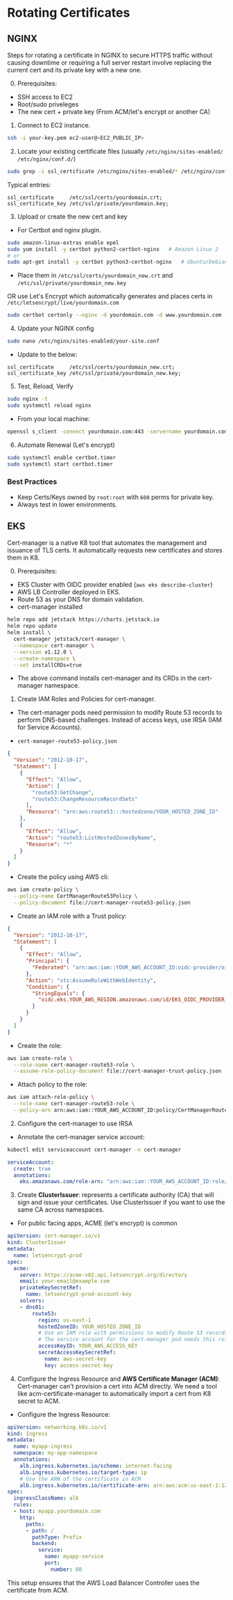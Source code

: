 # Rotating Certificates

## NGINX

Steps for rotating a certificate in NGINX to secure HTTPS traffic without causing downtime or requiring a full server restart involve replacing the current cert and its private key with a new one.

0. Prerequisites:
- SSH access to EC2
- Root/sudo priveleges
- The new cert + private key (From ACM/let's encrypt or another CA)

1. Connect to EC2 instance.

```bash
ssh -i your-key.pem ec2-user@<EC2_PUBLIC_IP>
```

2. Locate your existing certificate files (usually `/etc/nginx/sites-enabled/` `/etc/nginx/conf.d/`)

```bash
sudo grep -i ssl_certificate /etc/nginx/sites-enabled/* /etc/nginx/conf.d/*

```

Typical entries:

```nginx
ssl_certificate     /etc/ssl/certs/yourdomain.crt;
ssl_certificate_key /etc/ssl/private/yourdomain.key;
```

3. Upload or create the new cert and key

- For Certbot and nginx plugin.
```bash
sudo amazon-linux-extras enable epel
sudo yum install -y certbot python2-certbot-nginx   # Amazon Linux 2
# or
sudo apt-get install -y certbot python3-certbot-nginx   # Ubuntu/Debian
```

- Place them in `/etc/ssl/certs/yourdomain_new.crt` and `/etc/ssl/private/yourdomain_new.key`

OR use Let's Encrypt which automatically generates and places certs in `/etc/letsencrypt/live/yourdomain.com`

```bash
sudo certbot certonly --nginx -d yourdomain.com -d www.yourdomain.com
```

4. Update your NGINX config

```bash
sudo nano /etc/nginx/sites-enabled/your-site.conf
```

- Update to the below:

```nginx
ssl_certificate     /etc/ssl/certs/yourdomain_new.crt;
ssl_certificate_key /etc/ssl/private/yourdomain_new.key;
```

5. Test, Reload, Verify

```bash
sudo nginx -t
sudo systemctl reload nginx
```

- From your local machine:

```bash
openssl s_client -connect yourdomain.com:443 -servername yourdomain.com
```

6. Automate Renewal (Let's encrypt)

```bash
sudo systemctl enable certbot.timer
sudo systemctl start certbot.timer
```

### Best Practices
- Keep Certs/Keys owned by `root:root` with `600` perms for private key.
- Always test in lower environments.

## EKS

Cert-manager is a native K8 tool that automates the management and issuance of TLS certs. It automatically requests new certificates and stores them in K8.

0. Prerequisites:
- EKS Cluster with OIDC provider enabled (`aws eks describe-cluster`)
- AWS LB Controller deployed in EKS.
- Route 53 as your DNS for domain validation.
- cert-manager installed

```bash
helm repo add jetstack https://charts.jetstack.io
helm repo update
helm install \
  cert-manager jetstack/cert-manager \
  --namespace cert-manager \
  --version v1.12.0 \
  --create-namespace \
  --set installCRDs=true
```

- The above command installs cert-manager and its CRDs in the cert-manager namespace.

1. Create IAM Roles and Policies for cert-manager.

- The cert-manager pods need permission to modify Route 53 records to perform DNS-based challenges. Instead of access keys, use IRSA (IAM for Service Accounts).

- `cert-manager-route53-policy.json`

```json
{
  "Version": "2012-10-17",
  "Statement": [
    {
      "Effect": "Allow",
      "Action": [
        "route53:GetChange",
        "route53:ChangeResourceRecordSets"
      ],
      "Resource": "arn:aws:route53:::hostedzone/YOUR_HOSTED_ZONE_ID"
    },
    {
      "Effect": "Allow",
      "Action": "route53:ListHostedZonesByName",
      "Resource": "*"
    }
  ]
}
```

- Create the policy using AWS cli:

```bash
aws iam create-policy \
  --policy-name CertManagerRoute53Policy \
  --policy-document file://cert-manager-route53-policy.json
```

- Create an IAM role with a Trust policy:

```json
{
  "Version": "2012-10-17",
  "Statement": [
    {
      "Effect": "Allow",
      "Principal": {
        "Federated": "arn:aws:iam::YOUR_AWS_ACCOUNT_ID:oidc-provider/oidc.eks.YOUR_AWS_REGION.amazonaws.com/id/EKS_OIDC_PROVIDER_ID"
      },
      "Action": "sts:AssumeRoleWithWebIdentity",
      "Condition": {
        "StringEquals": {
          "oidc.eks.YOUR_AWS_REGION.amazonaws.com/id/EKS_OIDC_PROVIDER_ID:sub": "system:serviceaccount:cert-manager:cert-manager"
        }
      }
    }
  ]
}
```

- Create the role:

```bash
aws iam create-role \
  --role-name cert-manager-route53-role \
  --assume-role-policy-document file://cert-manager-trust-policy.json
```

- Attach policy to the role:

```bash
aws iam attach-role-policy \
  --role-name cert-manager-route53-role \
  --policy-arn arn:aws:iam::YOUR_AWS_ACCOUNT_ID:policy/CertManagerRoute53Policy
```

2. Configure the cert-manager to use IRSA

- Annotate the cert-manager service account:

```bash
kubectl edit serviceaccount cert-manager -n cert-manager
```

```yaml
serviceAccount:
  create: true
  annotations:
    eks.amazonaws.com/role-arn: "arn:aws:iam::YOUR_AWS_ACCOUNT_ID:role/cert-manager-route53-role"
```


3. Create **ClusterIssuer**: represents a certificate authority (CA) that will sign and issue your certificates. Use ClusterIssuer if you want to use the same CA across namespaces.
- For public facing apps, ACME (let's encrypt) is common

```yaml
apiVersion: cert-manager.io/v1
kind: ClusterIssuer
metadata:
  name: letsencrypt-prod
spec:
  acme:
    server: https://acme-v02.api.letsencrypt.org/directory
    email: your-email@example.com
    privateKeySecretRef:
      name: letsencrypt-prod-account-key
    solvers:
    - dns01:
        route53:
          region: us-east-1
          hostedZoneID: YOUR_HOSTED_ZONE_ID
          # Use an IAM role with permissions to modify Route 53 records
          # The service account for the cert-manager pod needs this role.
          accessKeyID: YOUR_AWS_ACCESS_KEY
          secretAccessKeySecretRef:
            name: aws-secret-key
            key: access-secret-key
```

4. Configure the Ingress Resource and **AWS Certificate Manager (ACM)**: Cert-manager can't provision a cert into ACM directly. We need a tool like acm-certificate-manager to automatically import a cert from K8 secret to ACM.

- Configure the Ingress Resource:

```yaml
apiVersion: networking.k8s.io/v1
kind: Ingress
metadata:
  name: myapp-ingress
  namespace: my-app-namespace
  annotations:
    alb.ingress.kubernetes.io/scheme: internet-facing
    alb.ingress.kubernetes.io/target-type: ip
    # Use the ARN of the certificate in ACM
    alb.ingress.kubernetes.io/certificate-arn: arn:aws:acm:us-east-1:123456789012:certificate/xxxxxxxx-xxxx-xxxx-xxxx-xxxxxxxxxxxx
spec:
  ingressClassName: alb
  rules:
  - host: myapp.yourdomain.com
    http:
      paths:
      - path: /
        pathType: Prefix
        backend:
          service:
            name: myapp-service
            port:
              number: 80
```

This setup ensures that the AWS Load Balancer Controller uses the certificate from ACM.
